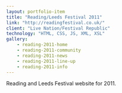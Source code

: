 ```yaml
---
layout: portfolio-item
title: "Reading/Leeds Festival 2011"
link: "http://readingfestival.co.uk/"
client: "Live Nation/Festival Republic"
technology: "HTML, CSS, JS, XML, XSL"
gallery:
    - reading-2011-home
    - reading-2011-community
    - reading-2011-news
    - reading-2011-line-up
    - reading-2011-info
---
```


Reading and Leeds Festival website for 2011.

